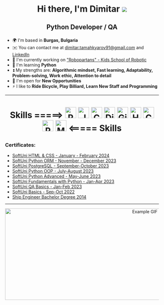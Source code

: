 # <p align="center"> Hi there, I'm Dimitar ![](https://user-images.githubusercontent.com/18350557/176309783-0785949b-9127-417c-8b55-ab5a4333674e.gif) </p>

## <p align="center">Python Developer / QA</p>

* 🌍  I'm based in __Burgas, Bulgaria__
* ✉️  You can contact me at [dimitar.tamahkyarov91@gmail.com](mailto:dimitar.tamahkyarov91@gmail.com) and [LinkedIn](https://www.linkedin.com/in/dimitar-tamahkyarov-6a6684186/)
* 🚀  I'm currently working on ["Robopartans" - Kids School of Robotic](http://robopartans.com/en/)
* 🧠  I'm learning __Python__
* ⏫  My strengths are: __Algorithmic mindset, Fast learning, Adaptability, Problem-solving, Work ethic, Attention to detail__
* 🤝  I'm open for __New Opportunities__
* ⚡  I like to __Ride Bicycle, Play Billiard, Learn New Staff and Programming__

---

# <p align="center"> Skills =====> <a href="https://www.python.org/" target="_blank" rel="noreferrer"><img src="https://raw.githubusercontent.com/danielcranney/readme-generator/main/public/icons/skills/python-colored.svg" width="36" height="36" alt="Python" /></a> <a href="https://developer.mozilla.org/en-US/docs/Web/JavaScript" target="_blank" rel="noreferrer"><img src="https://raw.githubusercontent.com/danielcranney/readme-generator/main/public/icons/skills/javascript-colored.svg" width="36" height="36" alt="JavaScript" /></a> <a href="https://docs.microsoft.com/en-us/dotnet/csharp/" target="_blank" rel="noreferrer"><img src="https://raw.githubusercontent.com/danielcranney/readme-generator/main/public/icons/skills/csharp-colored.svg" width="36" height="36" alt="C#" /></a> <a href="https://www.djangoproject.com/" target="_blank" rel="noreferrer"><img src="https://raw.githubusercontent.com/danielcranney/readme-generator/main/public/icons/skills/django-colored.svg" width="36" height="36" alt="Django" /></a> <a href="https://git-scm.com/" target="_blank" rel="noreferrer"><img src="https://raw.githubusercontent.com/danielcranney/readme-generator/main/public/icons/skills/git-colored.svg" width="36" height="36" alt="Git" /></a> <a href="https://developer.mozilla.org/en-US/docs/Glossary/HTML5" target="_blank" rel="noreferrer"><img src="https://raw.githubusercontent.com/danielcranney/readme-generator/main/public/icons/skills/html5-colored.svg" width="36" height="36" alt="HTML5" /></a> <a href="https://www.w3.org/TR/CSS/#css" target="_blank" rel="noreferrer"><img src="https://raw.githubusercontent.com/danielcranney/readme-generator/main/public/icons/skills/css3-colored.svg" width="36" height="36" alt="CSS3" /></a> <a href="https://www.postgresql.org/" target="_blank" rel="noreferrer"><img src="https://raw.githubusercontent.com/danielcranney/readme-generator/main/public/icons/skills/postgresql-colored.svg" width="36" height="36" alt="PostgreSQL" /></a> <a href="https://www.mysql.com/" target="_blank" rel="noreferrer"><img src="https://raw.githubusercontent.com/danielcranney/readme-generator/main/public/icons/skills/mysql-colored.svg" width="36" height="36" alt="MySQL" /></a> <===== Skills </p>

### Certificates:
- [SoftUni HTML & CSS - January - February 2024](https://softuni.bg/certificates/details/205149/31489ba9)
- [SoftUni Python ORM - November - December 2023](https://softuni.bg/certificates/details/193789/b63e7a7b)
- [SoftUni PostgreSQL - September-October 2023](https://softuni.bg/certificates/details/185986/6ca1792d)
- [SoftUni Python OOP - July-August 2023](https://softuni.bg/certificates/details/180862/73c3c681)
- [SoftUni Python Advanced - May-June 2023](https://softuni.bg/certificates/details/173827/691aa301)
- [SoftUni Fundamentals with Python - Jan-Apr 2023](https://softuni.bg/certificates/details/167209/1ba07492)
- [SoftUni QA Basics - Jan-Feb 2023](https://softuni.bg/certificates/details/154598/7dc914b6)
- [SoftUni Basics - Sep-Oct 2022](https://softuni.bg/certificates/details/146391/dc338052)
- [Ship Engineer Bachelor Degree 2014](http://www.naval-acad.bg/)

---  

<p align="center"><img src="https://media.giphy.com/media/AOSwwqVjNZlDO/giphy.gif" alt="Example GIF" width="900" height="300"></p>

